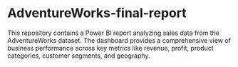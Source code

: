# AdventureWorks-final-report
This repository contains a Power BI report analyzing sales data from the AdventureWorks dataset. The dashboard provides a comprehensive view of business performance across key metrics like revenue, profit, product categories, customer segments, and geography.
